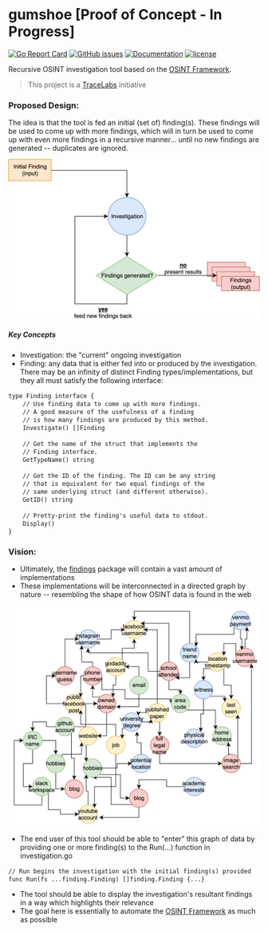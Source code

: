 # gumshoe [Proof of Concept - In Progress]

[![Go Report Card](https://goreportcard.com/badge/github.com/tracelabs/gumshoe)](https://goreportcard.com/report/github.com/tracelabs/gumshoe)
[![GitHub issues](https://img.shields.io/github/issues/tracelabs/gumshoe.svg)](https://github.com/tracelabs/gumshoe/issues)
[![Documentation](https://godoc.org/github.com/tracelabs/gumshoe?status.svg)](https://godoc.org/github.com/tracelabs/gumshoe)
[![license](https://img.shields.io/github/license/tracelabs/gumshoe.svg)](https://github.com/tracelabs/gumshoe/blob/master/LICENSE)

Recursive OSINT investigation tool based on the [OSINT Framework](https://osintframework.com/).

> This project is a [TraceLabs](https://tracelabs.org) initiative
 
### Proposed Design:

The idea is that the tool is fed an initial (set of) finding(s). These findings will be used to come up with more findings, which will in turn be used to come up with even more findings in a recursive manner... until no new findings are generated -- duplicates are ignored.

![](./docs/assets/initial_design.png)

##### Key Concepts

- Investigation: the "current" ongoing investigation
- Finding: any data that is either fed into or produced by the investigation. There may be an infinity of distinct Finding types/implementations, but they all must satisfy the following interface:

```
type Finding interface {
	// Use finding data to come up with more findings.
	// A good measure of the usefulness of a finding
	// is how many findings are produced by this method.
	Investigate() []Finding

	// Get the name of the struct that implements the 
	// Finding interface.
	GetTypeName() string

	// Get the ID of the finding. The ID can be any string
	// that is equivalent for two equal findings of the 
	// same underlying struct (and different otherwise).
	GetID() string
	
	// Pretty-print the finding's useful data to stdout.
	Display()
}
```

### Vision:


- Ultimately, the [findings](https://github.com/tracelabs/gumshoe/tree/master/findings) package will contain a vast amount of implementations
- These implementations will be interconnected in a directed graph by nature -- resembling the shape of how OSINT data is found in the web

![](./docs/assets/osint-graph.png)

- The end user of this tool should be able to "enter" this graph of data by providing one or more finding(s) to the Run(...) function in investigation.go
 
```
// Run begins the investigation with the initial finding(s) provided
func Run(fs ...finding.Finding) []finding.Finding {...}
```
- The tool should be able to display the investigation's resultant findings in a way which highlights their relevance
- The goal here is essentially to automate the [OSINT Framework](https://osintframework.com/) as much as possible


